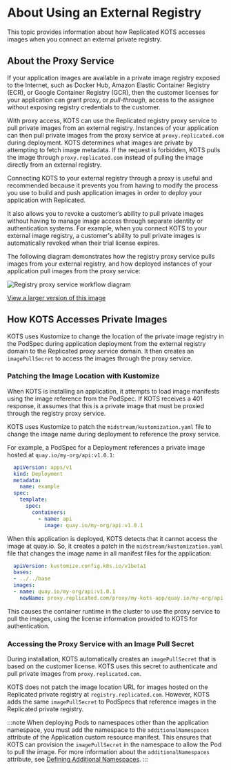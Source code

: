 # About Using an External Registry

This topic provides information about how Replicated KOTS accesses images when you connect an external private registry.

## About the Proxy Service

If your application images are available in a private image registry exposed to the Internet, such as Docker Hub, Amazon Elastic Container Registry (ECR), or Google Container Registry (GCR), then the customer licenses for your application can grant proxy, or _pull-through_, access to the assignee without exposing registry credentials to the customer.

With proxy access, KOTS can use the Replicated registry proxy service to pull private images from an external registry. Instances of your application can then pull private images from the proxy service at `proxy.replicated.com` during deployment. KOTS determines what images are private by attempting to fetch image metadata. If the request is forbidden, KOTS pulls the image through `proxy.replicated.com` instead of pulling the image directly from an external registry.

Connecting KOTS to your external registry through a proxy is useful and recommended because it prevents you from having to modify the process you use to build and push application images in order to deploy your application with Replicated.

It also allows you to revoke a customer’s ability to pull private images without having to manage image access through separate identity or authentication systems. For example, when you connect KOTS to your external image registry, a customer's ability to pull private images is automatically revoked when their trial license expires.

The following diagram demonstrates how the registry proxy service pulls images from your external registry, and how deployed instances of your application pull images from the proxy service:

![Registry proxy service workflow diagram](/images/private-registry-diagram.png)

[View a larger version of this image](/images/private-registry-diagram-large.png)

## How KOTS Accesses Private Images

KOTS uses Kustomize to change the location of the private image registry in the PodSpec during application deployment from the external registry domain to the Replicated proxy service domain. It then creates an `imagePullSecret` to access the images through the proxy service.

### Patching the Image Location with Kustomize

When KOTS is installing an application, it attempts to load image manifests
using the image reference from the PodSpec. If KOTS receives a 401 response,
it assumes that this is a private image that must be proxied through the
registry proxy service.

KOTS uses Kustomize to patch the `midstream/kustomization.yaml` file to change the image name during deployment to reference the proxy service.

For example, a PodSpec for a Deployment references a private image hosted at `quay.io/my-org/api:v1.0.1`:

```yaml
  apiVersion: apps/v1
  kind: Deployment
  metadata:
    name: example
  spec:
    template:
      spec:
        containers:
          - name: api
            image: quay.io/my-org/api:v1.0.1
```

When this application is deployed, KOTS detects that it cannot access
the image at quay.io. So, it creates a patch in the `midstream/kustomization.yaml`
file that changes the image name in all manifest files for the application:

```yaml
  apiVersion: kustomize.config.k8s.io/v1beta1
  bases:
  - ../../base
  images:
  - name: quay.io/my-org/api:v1.0.1
    newName: proxy.replicated.com/proxy/my-kots-app/quay.io/my-org/api
```

This causes the container runtime in the cluster to use the proxy service to pull the images,
using the license information provided to KOTS for authentication.


### Accessing the Proxy Service with an Image Pull Secret

During installation, KOTS automatically creates an `imagePullSecret`
that is based on the customer license. KOTS uses this secret to authenticate and
pull private images from `proxy.replicated.com`.

KOTS does not patch the image location URL for images hosted on the Replicated private registry
at `registry.replicated.com`. However, KOTS adds the same `imagePullSecret` to
PodSpecs that reference images in the Replicated private registry.

:::note
When deploying Pods to namespaces other than the application namespace, you must add the namespace to the `additionalNamespaces` attribute of the Application custom resource manifest.
This ensures that KOTS can provision the `imagePullSecret` in the namespace to allow the Pod to pull the image.
For more information about the `additionalNamespaces` attribute, see [Defining Additional Namespaces](operator-defining-additional-namespaces).
:::
